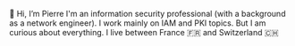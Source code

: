 👋 Hi, I’m Pierre
I'm an information security professional (with a background as a network engineer). I work mainly on IAM and PKI topics. But I am curious about everything.
I live between France 🇫🇷 and Switzerland 🇨🇭
